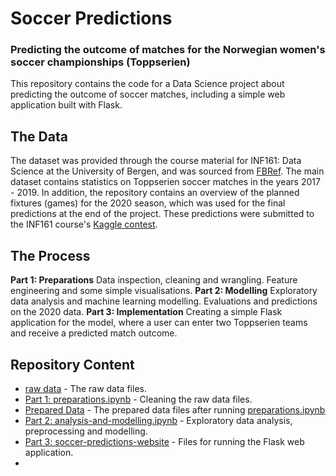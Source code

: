 # Soccer Predictions
### Predicting the outcome of matches for the Norwegian women's soccer championships (Toppserien)
This repository contains the code for a Data Science project about predicting the outcome of soccer matches, including a simple web application built with Flask.


## The Data
The dataset was provided through the course material for INF161: Data Science at the University of Bergen, and was 
sourced from [FBRef](https://fbref.com/en/comps/185/history/Toppserien-Seasons). The main dataset contains statistics on Toppserien 
soccer matches in the years 2017 - 2019. In addition, the repository contains an overview of the planned fixtures (games) for the 2020 season, 
which was used for the final predictions at the end of the project. These predictions were submitted to the INF161 course's [Kaggle contest](https://www.kaggle.com/c/inf161-innforing-i-data-science-2021/overview). 

## The Process
**Part 1: Preparations** 
Data inspection, cleaning and wrangling. Feature engineering and some simple visualisations.
**Part 2: Modelling** 
Exploratory data analysis and machine learning modelling. Evaluations and predictions on the 2020 data.
**Part 3: Implementation** 
Creating a simple Flask application for the model, where a user can enter two Toppserien teams and receive a predicted match outcome.


## Repository Content
* [raw data]() - The raw data files.
* [Part 1: preparations.ipynb]() - Cleaning the raw data files. 
* [Prepared Data]() - The prepared data files after running [preparations.ipynb]()
* [Part 2: analysis-and-modelling.ipynb]() - Exploratory data analysis, preprocessing and modelling.
* [Part 3: soccer-predictions-website]() - Files for running the Flask web application.
* 
